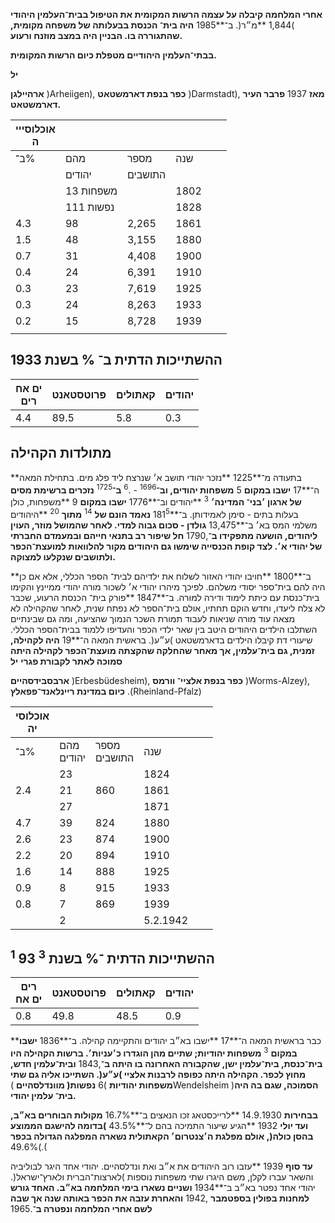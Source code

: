 **אחרי המלחמה קיבלה על עצמה הרשות המקומית את הטיפול בבית־העלמין היהודי** )1,844 **מ״ר(. ב־**1985 **היה בית־ הכנסת בבעלותה של משפחה מקומית, שהתגוררה בו. הבניין היה במצב מוזנח ורעוע.**

**בבתי־העלמין היהודיים מטפלת כיום הרשות המקומית.**

**יל**

**ארהיילגן** )Arheiigen), **כפר בנפת דארמשטאט** )Darmstadt), **מאז** 1937 **פרבר העיר דארמשטאט.**

| אוכלוסייי<br>ה |           |         |      |  |  |
|----------------|-----------|---------|------|--|--|
| ב־%            | מהם       | מספר    | שנה  |  |  |
|                | יהודים    | התושבים |      |  |  |
|                | 13 משפחות |         | 1802 |  |  |
|                | 111 נפשות |         | 1828 |  |  |
| 4.3            | 98        | 2,265   | 1861 |  |  |
| 1.5            | 48        | 3,155   | 1880 |  |  |
| 0.7            | 31        | 4,408   | 1900 |  |  |
| 0.4            | 24        | 6,391   | 1910 |  |  |
| 0.3            | 23        | 7,619   | 1925 |  |  |
| 0.3            | 24        | 8,263   | 1933 |  |  |
| 0.2            | 15        | 8,728   | 1939 |  |  |
|                |           |         |      |  |  |

## **ההשתייכות הדתית ב־ % בשנת** 1933

| ים אח<br>רים | פרוטסטאנט | קאתולים | יהודים |
|--------------|-----------|---------|--------|
| 4.4          | 89.5      | 5.8     | 0.3    |

## **מתולדות הקהילה**

**בתעודה מ־**1225 **נזכר יהודי תושב א׳ שנרצח ליד פלג מים. בתחילת המאה ה־**17 **ישבו במקום** 5 **משפחות יהודים, וב־**<sup>1696</sup> - .<sup>6</sup> **ב־**<sup>1725</sup> **נזכרים ברשימת מסים של ארגון ׳בני־ המדינה׳** <sup>3</sup> **יהודים וב־**1776 **ישבו במקום** 9 **משפחות, כולן בעלות בתים - סימן לאמידותן. ב־**181<sup>5</sup> **נאמד הונם של** <sup>14</sup> **מתוך** <sup>20</sup> **היהודים משלמי המס בא׳ ב־**13,475 **גולדן - סכום גבוה למדי. לאחר שהמושל מוזר, העוין ליהודים, הושעה מתפקידו ב־**,1790 **חל שיפור רב בתנאי חייהם ובמעמדם החברתי של יהודי א׳. לצד קופת הכנסייה שימשו גם היהודים מקור להלוואות למועצת־הכפר ולתושבים שנקלעו למצוקה.**

**ב־**1800 **חויבו יהודי האזור לשלוח את ילדיהם לבית־ הספר הכללי, אלא אם כן היה להם בית־ספר יסודי משלהם. לפיכך מיהרו יהודי א׳ לשכור מורה יהודי ממיינץ והקימו בית־כנסת עם כיתת לימוד ודירה למורה. ב־**1847 **פורק בית־ הכנסת הרעוע, שכבר לא צלח ליעדו, וחדש הוקם תחתיו, אולם בית־הספר לא נפתח שנית, לאחר שהקהילה לא מצאה עוד מורה שניאות לעבוד תמורת השכר הנמוך שהציעה, ומה גם שבינתיים השתלבו הילדים היהודים היטב בין שאר ילדי הכפר והעדיפו ללמוד בבית־הספר הכללי. שיעורי דת קיבלו הילדים בדארמשטאט )ע״ע(. בראשית המאה ה־**19 **היה לקהילה, זמנית, גם בית־עלמין, אך מאחר שהחלקה שהקצתה מועצת־הכפר לקהילה היתה סמוכה לאתר לקבורת פגרי** **יל**

**ארבסבידסהיים** )Erbesbüdesheim), **כפר בנפת אלציי־ וורמס** )Worms-Alzey), **כיום במדינת ריינלאנד־פפאלץ** .(Rheinland-Pfalz)

| אוכלוסי<br>יה |               |                 |          |  |  |
|---------------|---------------|-----------------|----------|--|--|
| ב־%           | מהם<br>יהודים | מספר<br>התושבים | שנה      |  |  |
|               | 23            |                 | 1824     |  |  |
| 2.4           | 21            | 860             | 1861     |  |  |
|               | 27            |                 | 1871     |  |  |
| 4.7           | 39            | 824             | 1880     |  |  |
| 2.6           | 23            | 874             | 1900     |  |  |
| 2.2           | 20            | 894             | 1910     |  |  |
| 1.6           | 14            | 888             | 1925     |  |  |
| 0.9           | 8             | 915             | 1933     |  |  |
| 0.8           | 7             | 869             | 1939     |  |  |
|               | 2             |                 | 5.2.1942 |  |  |

## **ההשתייכות הדתית ־% בשנת** <sup>3</sup> 93 <sup>1</sup>

| רים<br>ים אח | פרוטסטאנט | קאתולים | יהודים |
|--------------|-----------|---------|--------|
| 0.8          | 49.8      | 48.5    | 0.9    |

**כבר בראשית המאה ה־**17 **ישבו בא״ב יהודים והתקיימה קהילה. ב־**1836 **ישבו במקום** <sup>3</sup> **משפחות יהודיות; שתיים מהן הוגדרו כ׳עניות׳. ברשות הקהילה היו בית־כנסת, בית־עלמין ישן, שהקבורה האחרונה בו היתה ב־**,1843 **ובית־עלמין חדש, מחוץ לכפר. הקהילה היתה כפופה לרבנות אלציי )ע״ע(. השתייכו אליה גם שתי משפחות יהודיות** )6 **נפשות( מוונדלסהיים** )Wendelsheim )**הסמוכה, שגם בה היה בית־ עלמין יהודי.**

**בבחירות** 14.9.1930 **לרייכסטאג זכו הנאצים ב־**16.7% **מקולות הבוחרים בא״ב, ועד יולי** 1932 **הגיע שיעור התמיכה בהם ל־**43.5% **)בדומה להישגם הממוצע בהסן כולה(, אולם מפלגת ה׳צנטרום׳ הקאתולית נשארה המפלגה הגדולה בכפר** .)49.6%(

**עד סוף** 1939 **עזבו רוב היהודים את א״ב ואת ונדלסהיים. יהודי אחד היגר לבוליביה והשאר עברו לקלן, משם היגרו שתי משפחות נוספות )לארצות־הברית ולארץ־ישראל(. יהודי אחד נפטר בא״ב ב־**1934 **ושניים נשארו בימי המלחמה בא״ב. האחד גורש למחנות בפולין בספטמבר** ,1942 **והאחרת עזבה את הכפר באותה שנה אך שבה לשם אחרי המלחמה ונפטרה ב־**.1965